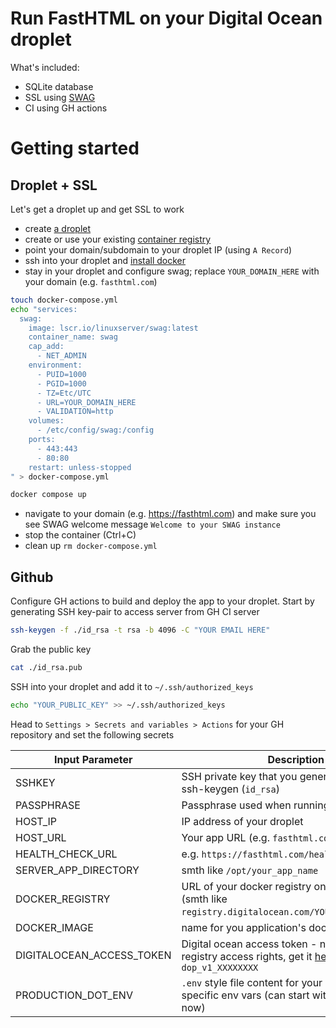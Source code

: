 # Run FastHTML on your Digital Ocean droplet

What's included:

- SQLite database
- SSL using [SWAG](https://github.com/linuxserver/docker-swag)
- CI using GH actions

# Getting started

## Droplet + SSL

Let's get a droplet up and get SSL to work

- create [a droplet](https://cloud.digitalocean.com/droplets?i=102a02)
- create or use your existing [container registry](https://cloud.digitalocean.com/registry)
- point your domain/subdomain to your droplet IP (using `A Record`)
- ssh into your droplet and [install docker](https://docs.docker.com/engine/install/ubuntu/#install-using-the-repository)
- stay in your droplet and configure swag; replace `YOUR_DOMAIN_HERE` with your domain (e.g. `fasthtml.com`)

```bash
touch docker-compose.yml
echo "services:
  swag:
    image: lscr.io/linuxserver/swag:latest
    container_name: swag
    cap_add:
      - NET_ADMIN
    environment:
      - PUID=1000
      - PGID=1000
      - TZ=Etc/UTC
      - URL=YOUR_DOMAIN_HERE
      - VALIDATION=http
    volumes:
      - /etc/config/swag:/config
    ports:
      - 443:443
      - 80:80
    restart: unless-stopped
" > docker-compose.yml

docker compose up
```
- navigate to your domain (e.g. https://fasthtml.com) and make sure you see SWAG welcome message `Welcome to your SWAG instance`
- stop the container (Ctrl+C)
- clean up `rm docker-compose.yml`


## Github 

Configure GH actions to build and deploy the app to your droplet. Start by generating SSH key-pair to access server from GH CI server

```bash
ssh-keygen -f ./id_rsa -t rsa -b 4096 -C "YOUR EMAIL HERE"
```

Grab the public key 

```bash
cat ./id_rsa.pub
```

SSH into your droplet and add it to `~/.ssh/authorized_keys`

```bash
echo "YOUR_PUBLIC_KEY" >> ~/.ssh/authorized_keys
```

Head to `Settings > Secrets and variables > Actions` for your GH repository and set the following secrets


| Input Parameter    | Description            |
|--------------------|------------------------|
| SSHKEY             | SSH private key that you generated above using ssh-keygen (`id_rsa`)        |
| PASSPHRASE         | Passphrase used when running ssh-keygen |
| HOST_IP            | IP address of your droplet |
| HOST_URL           | Your app URL (e.g. `fasthtml.com` )   |
| HEALTH_CHECK_URL   | e.g. `https://fasthtml.com/healthcheck`|
| SERVER_APP_DIRECTORY | smth like `/opt/your_app_name`      |
| DOCKER_REGISTRY     |  URL of your docker registry on Digital ocean (smth like `registry.digitalocean.com/YOUR_REGISTRY_NAME`) |
| DOCKER_IMAGE        | name for you application's docker image |
| DIGITALOCEAN_ACCESS_TOKEN | Digital ocean access token - needs at least registry access rights, get it [here](https://cloud.digitalocean.com/account/api/tokens) looks smth like `dop_v1_XXXXXXXX`|
| PRODUCTION_DOT_ENV | `.env` style file content for your application specific env vars (can start with `FOO=bar` for now) |
